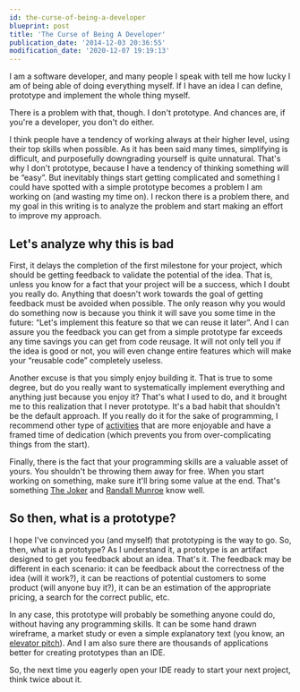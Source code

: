 ```yaml
---
id: the-curse-of-being-a-developer
blueprint: post
title: 'The Curse of Being A Developer'
publication_date: '2014-12-03 20:36:55'
modification_date: '2020-12-07 19:19:13'
---
```


I am a software developer, and many people I speak with tell me how lucky I am of being able of doing everything myself. If I have an idea I can define, prototype and implement the whole thing myself.

There is a problem with that, though. I don't prototype. And chances are, if you're a developer, you don't do either.

I think people have a tendency of working always at their higher level, using their top skills when possible. As it has been said many times, simplifying is difficult, and purposefully downgrading yourself is quite unnatural. That's why I don't prototype, because I have a tendency of thinking something will be “easy”. But inevitably things start getting complicated and something I could have spotted with a simple prototype becomes a problem I am working on (and wasting my time on). I reckon there is a problem there, and my goal in this writing is to analyze the problem and start making an effort to improve my approach.

## Let's analyze why this is bad

First, it delays the completion of the first milestone for your project, which should be getting feedback to validate the potential of the idea. That is, unless you know for a fact that your project will be a success, which I doubt you really do. Anything that doesn't work towards the goal of getting feedback must be avoided when possible. The only reason why you would do something now is because you think it will save you some time in the future: “Let's implement this feature so that we can reuse it later”. And I can assure you the feedback you can get from a simple prototype far exceeds any time savings you can get from code reusage. It will not only tell you if the idea is good or not, you will even change entire features which will make your “reusable code” completely useless.

Another excuse is that you simply enjoy building it. That is true to some degree, but do you really want to systematically implement everything and anything just because you enjoy it? That's what I used to do, and it brought me to this realization that I never prototype. It's a bad habit that shouldn't be the default approach. If you really do it for the sake of programming, I recommend other type of [activities](http://www.codingame.com) that are more enjoyable and have a framed time of dedication (which prevents you from over-complicating things from the start).

Finally, there is the fact that your programming skills are a valuable asset of yours. You shouldn't be throwing them away for free. When you start working on something, make sure it'll bring some value at the end. That's something [The Joker](https://www.youtube.com/watch?v=ZBwraEDwuBk) and [Randall Munroe](http://xkcd.com/951/) know well.

## So then, what is a prototype?

I hope I've convinced you (and myself) that prototyping is the way to go. So, then, what is a prototype? As I understand it, a prototype is an artifact designed to get you feedback about an idea. That's it. The feedback may be different in each scenario: it can be feedback about the correctness of the idea (will it work?), it can be reactions of potential customers to some product (will anyone buy it?), it can be an estimation of the appropriate pricing, a search for the correct public, etc.

In any case, this prototype will probably be something anyone could do, without having any programming skills. It can be some hand drawn wireframe, a market study or even a simple explanatory text (you know, an [elevator pitch](https://www.youtube.com/watch?v=Tq0tan49rmc)). And I am also sure there are thousands of applications better for creating prototypes than an IDE.

So, the next time you eagerly open your IDE ready to start your next project, think twice about it.
